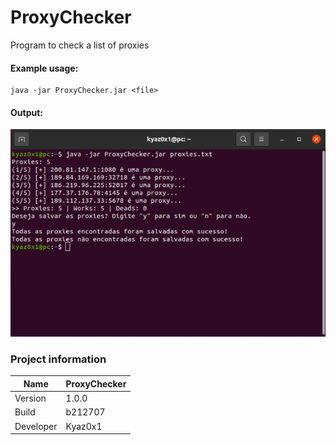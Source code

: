 # ProxyChecker
Program to check a list of proxies

#### Example usage:
```
java -jar ProxyChecker.jar <file>
```

#### Output:
<img src="img/ProxyChecker.png" />

### Project information
|Name| ProxyChecker |
|----|--|
|Version|1.0.0|
|Build|b212707|
|Developer|Kyaz0x1|
